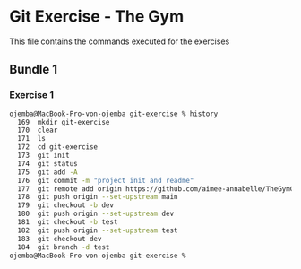 # Git Exercise - The Gym

This file contains the commands executed for the exercises

## Bundle 1

### Exercise 1

```bash
ojemba@MacBook-Pro-von-ojemba git-exercise % history
  169  mkdir git-exercise
  170  clear
  171  ls
  172  cd git-exercise
  173  git init
  174  git status
  175  git add -A
  176  git commit -m "project init and readme"
  177  git remote add origin https://github.com/aimee-annabelle/TheGymGitExercises.git
  178  git push origin --set-upstream main
  179  git checkout -b dev
  180  git push origin --set-upstream dev
  181  git checkout -b test
  182  git push origin --set-upstream test
  183  git checkout dev
  184  git branch -d test
ojemba@MacBook-Pro-von-ojemba git-exercise % 
````
